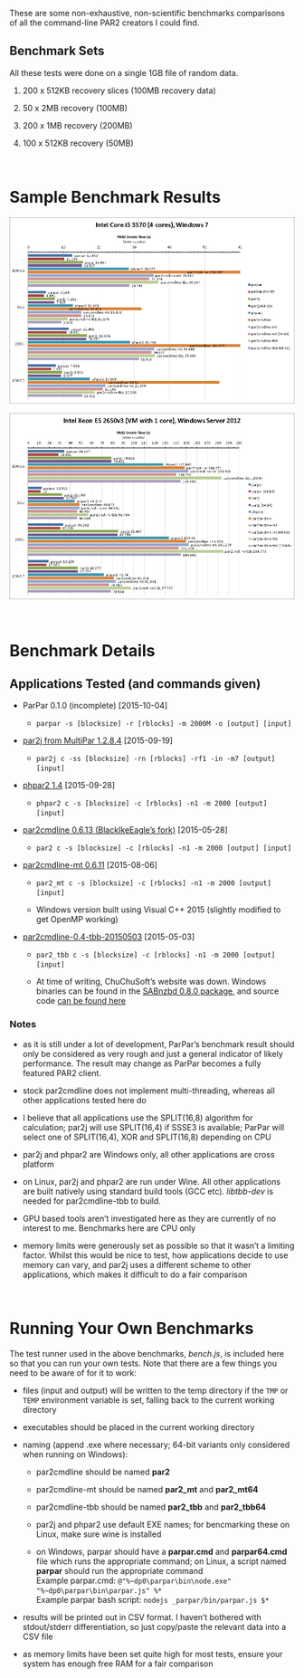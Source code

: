 These are some non-exhaustive, non-scientific benchmarks comparisons of all the
command-line PAR2 creators I could find.

Benchmark Sets
--------------

All these tests were done on a single 1GB file of random data.

1.  200 x 512KB recovery slices (100MB recovery data)

2.  50 x 2MB recovery (100MB)

3.  200 x 1MB recovery (200MB)

4.  100 x 512KB recovery (50MB)

 

Sample Benchmark Results
========================

![](<i5-3570.png>)

![](<Xeon2650.png>)

 

Benchmark Details
=================

Applications Tested (and commands given)
----------------------------------------

-   ParPar 0.1.0 (incomplete) [2015-10-04]

    -   `parpar -s [blocksize] -r [rblocks] -m 2000M -o [output] [input]`

-   [par2j from MultiPar 1.2.8.4](<http://multipar.eu/>) [2015-09-19]

    -   `par2j c -ss [blocksize] -rn [rblocks] -rf1 -in -m7 [output] [input]`

-   [phpar2 1.4](<http://www.paulhoule.com/phpar2/index.php>) [2015-09-28]

    -   `phpar2 c -s [blocksize] -c [rblocks] -n1 -m 2000 [output] [input]`

-   [par2cmdline 0.6.13 (BlackIkeEagle’s
    fork)](<https://github.com/Parchive/par2cmdline>) [2015-05-28]

    -   `par2 c -s [blocksize] -c [rblocks] -n1 -m 2000 [output] [input]`

-   [par2cmdline-mt 0.6.11](<https://github.com/jkansanen/par2cmdline-mt>)
    [2015-08-06]

    -   `par2_mt c -s [blocksize] -c [rblocks] -n1 -m 2000 [output] [input]`

    -   Windows version built using Visual C++ 2015 (slightly modified to get
        OpenMP working)

-   [par2cmdline-0.4-tbb-20150503](<https://web.archive.org/web/20150516233245/www.chuchusoft.com/par2_tbb/download.html>)
    [2015-05-03]

    -   `par2_tbb c -s [blocksize] -c [rblocks] -n1 -m 2000 [output] [input]`

    -   At time of writing, ChuChuSoft’s website was down. Windows binaries can
        be found in the [SABnzbd 0.8.0
        package](<https://sourceforge.net/projects/sabnzbdplus/files/>), and
        source code [can be found
        here](<https://github.com/jcfp/par2tbb-chuchusoft-sources/releases/>)

### Notes

-   as it is still under a lot of development, ParPar’s benchmark result should
    only be considered as very rough and just a general indicator of likely
    performance. The result may change as ParPar becomes a fully featured PAR2
    client.

-   stock par2cmdline does not implement multi-threading, whereas all other
    applications tested here do

-   I believe that all applications use the SPLIT(16,8) algorithm for
    calculation; par2j will use SPLIT(16,4) if SSSE3 is available; ParPar will
    select one of SPLIT(16,4), XOR and SPLIT(16,8) depending on CPU

-   par2j and phpar2 are Windows only, all other applications are cross platform

-   on Linux, par2j and phpar2 are run under Wine. All other applications are
    built natively using standard build tools (GCC etc). *libtbb-dev* is needed
    for par2cmdline-tbb to build.

-   GPU based tools aren’t investigated here as they are currently of no
    interest to me. Benchmarks here are CPU only

-   memory limits were generously set as possible so that it wasn’t a limiting
    factor. Whilst this would be nice to test, how applications decide to use
    memory can vary, and par2j uses a different scheme to other applications,
    which makes it difficult to do a fair comparison

 

Running Your Own Benchmarks
===========================

The test runner used in the above benchmarks, *bench.js*, is included here so
that you can run your own tests. Note that there are a few things you need to be
aware of for it to work:

-   files (input and output) will be written to the temp directory if the `TMP`
    or `TEMP` environment variable is set, falling back to the current working
    directory

-   executables should be placed in the current working directory

-   naming (append .exe where necessary; 64-bit variants only considered when
    running on Windows):

    -   par2cmdline should be named **par2**

    -   par2cmdline-mt should be named **par2\_mt** and **par2\_mt64**

    -   par2cmdline-tbb should be named **par2\_tbb** and **par2\_tbb64**

    -   par2j and phpar2 use default EXE names; for bencmarking these on Linux,
        make sure wine is installed

    -   on Windows, parpar should have a **parpar.cmd** and **parpar64.cmd**
        file which runs the appropriate command; on Linux, a script named
        **parpar** should run the appropriate command  
        Example parpar.cmd: `@"%~dp0\parpar\bin\node.exe"
        "%~dp0\parpar\bin\parpar.js" %*`  
        Example parpar bash script: `nodejs _parpar/bin/parpar.js $*`

-   results will be printed out in CSV format. I haven’t bothered with
    stdout/stderr differentiation, so just copy/paste the relevant data into a
    CSV file

-   as memory limits have been set quite high for most tests, ensure your system
    has enough free RAM for a fair comparison
